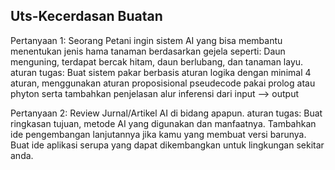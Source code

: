 ## Uts-Kecerdasan Buatan
Pertanyaan 1: Seorang Petani ingin sistem AI yang bisa membantu menentukan jenis hama tanaman berdasarkan gejela seperti: Daun menguning, terdapat bercak hitam, daun berlubang, dan tanaman layu.
aturan tugas: Buat sistem pakar berbasis aturan logika dengan minimal 4 aturan, menggunakan aturan proposisional pseudecode pakai prolog atau phyton serta tambahkan penjelasan alur inferensi dari input --> output

Pertanyaan 2: Review Jurnal/Artikel AI di bidang apapun.
aturan tugas: Buat ringkasan tujuan, metode AI yang digunakan dan manfaatnya. Tambahkan ide pengembangan lanjutannya jika kamu yang membuat versi barunya. Buat ide aplikasi serupa yang dapat dikembangkan untuk lingkungan sekitar anda.

